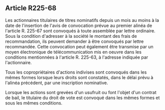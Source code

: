 Article R225-68
----
Les actionnaires titulaires de titres nominatifs depuis un mois au moins à la
date de l'insertion de l'avis de convocation prévue au premier alinéa de
l'article R. 225-67 sont convoqués à toute assemblée par lettre ordinaire. Sous
la condition d'adresser à la société le montant des frais de recommandation, ils
peuvent demander à être convoqués par lettre recommandée. Cette convocation peut
également être transmise par un moyen électronique de télécommunication mis en
oeuvre dans les conditions mentionnées à l'article R. 225-63, à l'adresse
indiquée par l'actionnaire.

Tous les copropriétaires d'actions indivises sont convoqués dans les mêmes
formes lorsque leurs droits sont constatés, dans le délai prévu à l'alinéa
précédent, par une inscription nominative.

Lorsque les actions sont grevées d'un usufruit ou font l'objet d'un contrat de
bail, le titulaire du droit de vote est convoqué dans les mêmes formes et sous
les mêmes conditions.
